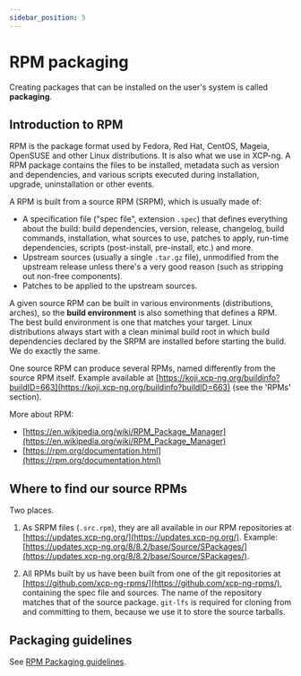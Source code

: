 ```yaml
---
sidebar_position: 5
---
```


# RPM packaging

Creating packages that can be installed on the user's system is called **packaging**.

## Introduction to RPM
RPM is the package format used by Fedora, Red Hat, CentOS, Mageia, OpenSUSE and other Linux distributions. It is also what we use in XCP-ng. A RPM package contains the files to be installed, metadata such as version and dependencies, and various scripts executed during installation, upgrade, uninstallation or other events.

A RPM is built from a source RPM (SRPM), which is usually made of:
* A specification file ("spec file", extension `.spec`) that defines everything about the build: build dependencies, version, release, changelog, build commands, installation, what sources to use, patches to apply, run-time dependencies, scripts (post-install, pre-install, etc.) and more.
* Upstream sources (usually a single `.tar.gz` file), unmodified from the upstream release unless there's a very good reason (such as stripping out non-free components).
* Patches to be applied to the upstream sources.

A given source RPM can be built in various environments (distributions, arches), so the **build environment** is also something that defines a RPM. The best build environment is one that matches your target. Linux distributions always start with a clean minimal build root in which build dependencies declared by the SRPM are installed before starting the build. We do exactly the same.

One source RPM can produce several RPMs, named differently from the source RPM itself. Example available at [https://koji.xcp-ng.org/buildinfo?buildID=663](https://koji.xcp-ng.org/buildinfo?buildID=663) (see the 'RPMs' section).

More about RPM:
* [https://en.wikipedia.org/wiki/RPM_Package_Manager](https://en.wikipedia.org/wiki/RPM_Package_Manager)
* [https://rpm.org/documentation.html](https://rpm.org/documentation.html)

## Where to find our source RPMs
Two places.

1. As SRPM files (`.src.rpm`), they are all available in our RPM repositories at [https://updates.xcp-ng.org/](https://updates.xcp-ng.org/). Example: [https://updates.xcp-ng.org/8/8.2/base/Source/SPackages/](https://updates.xcp-ng.org/8/8.2/base/Source/SPackages/).

2. All RPMs built by us have been built from one of the git repositories at [https://github.com/xcp-ng-rpms/](https://github.com/xcp-ng-rpms/), containing the spec file and sources. The name of the repository matches that of the source package. `git-lfs` is required for cloning from and committing to them, because we use it to store the source tarballs.

## Packaging guidelines

See [RPM Packaging guidelines](https://github.com/xcp-ng/xcp/wiki/RPM-Packaging-guidelines).